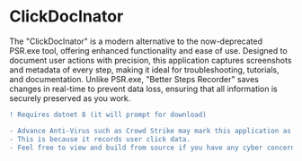 # ClickDocInator
The "ClickDocInator" is a modern alternative to the now-deprecated PSR.exe tool, offering enhanced functionality and ease of use. Designed to document user actions with precision, this application captures screenshots and metadata of every step, making it ideal for troubleshooting, tutorials, and documentation. Unlike PSR.exe, "Better Steps Recorder" saves changes in real-time to prevent data loss, ensuring that all information is securely preserved as you work.

```diff
! Requires dotnet 8 (it will prompt for download)

- Advance Anti-Virus such as Crowd Strike may mark this application as suspicious.
- This is because it records user click data.
- Feel free to view and build from source if you have any cyber concerns.

```